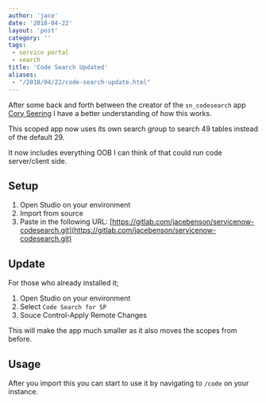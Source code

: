 ```yaml
---
author: 'jace'
date: '2018-04-22'
layout: 'post'
category: ''
tags:
 - service portal
 - search
title: 'Code Search Updated'
aliases: 
 - "/2018/04/22/code-search-update.html"
---
```


After some back and forth between the creator of the `sn_codesearch` app [Cory Seering](https://community.servicenow.com/community?id=community_user_profile&user=bf225e65dbd81fc09c9ffb651f9619d6) I have a better understanding of how this works.

This scoped app now uses its own search group to search 49 tables instead of the default 29.  

It now includes everything OOB I can think of that could run code server/client side.  

<!--more-->

## Setup

  1. Open Studio on your environment
  1. Import from source
  1. Paste in the following URL: [https://gitlab.com/jacebenson/servicenow-codesearch.git](https://gitlab.com/jacebenson/servicenow-codesearch.git)

## Update

  For those who already installed it;

  1. Open Studio on your environment
  1. Select `Code Search for SP`
  1. Souce Control-Apply Remote Changes

  This will make the app much smaller as it also moves the scopes from before.

## Usage

After you import this you can start to use it by navigating to `/code` on your instance.
